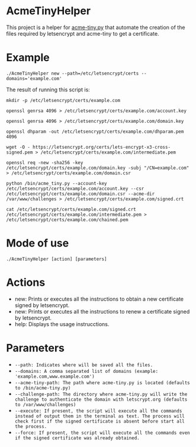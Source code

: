 # AcmeTinyHelper

This project is a helper for [acme-tiny.py](https://github.com/diafygi/acme-tiny)
that automate the creation of the files required by letsencrypt and acme-tiny to
get a certificate.

# Example

```./AcmeTinyHelper new --path=/etc/letsencrypt/certs --domains='example.com'```

The result of running this script is:

```
mkdir -p /etc/letsencrypt/certs/example.com

openssl genrsa 4096 > /etc/letsencrypt/certs/example.com/account.key

openssl genrsa 4096 > /etc/letsencrypt/certs/example.com/domain.key

openssl dhparam -out /etc/letsencrypt/certs/example.com/dhparam.pem 4096

wget -O - https://letsencrypt.org/certs/lets-encrypt-x3-cross-signed.pem > /etc/letsencrypt/certs/example.com/intermediate.pem

openssl req -new -sha256 -key /etc/letsencrypt/certs/example.com/domain.key -subj "/CN=example.com" > /etc/letsencrypt/certs/example.com/domain.csr

python /bin/acme_tiny.py --account-key /etc/letsencrypt/certs/example.com/account.key --csr /etc/letsencrypt/certs/example.com/domain.csr --acme-dir /var/www/challenges > /etc/letsencrypt/certs/example.com/signed.crt

cat /etc/letsencrypt/certs/example.com/signed.crt /etc/letsencrypt/certs/example.com/intermediate.pem > /etc/letsencrypt/certs/example.com/chained.pem
```

# Mode of use


```./AcmeTinyHelper [action] [parameters]```

# Actions

- new: Prints or executes all the instructions to obtain a new certificate signed by letsencrypt.
- new: Prints or executes all the instructions to renew a certificate signed by letsencrypt.
- help: Displays the usage instrucctions.

# Parameters

- ```--path: Indicates where will be saved all the files.```
- ```--domains: A comma separated list of domains (example: 'example.com,www.example.com')```
- ```--acme-tiny-path: The path where acme-tiny.py is located (defaults to /bin/acme-tiny.py)```
- ```--challenge-path: The directory where acme-tiny.py will write the challenge to authenticate the domain with letscrypt.org (defaults to /var/www/challenges)```
- ```--execute: If present, the script will execute all the commands instead of output them in the terminal as text. The process will check first if the signed certificate is absent before start all the process.```
- ```--force: If present, the script will execute all the commands even if the signed certificate was already obtained.```
